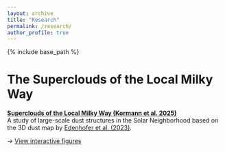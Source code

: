 ```yaml
---
layout: archive
title: "Research"
permalink: /research/
author_profile: true
---
```


{% include base_path %}

The Superclouds of the Local Milky Way
======

**[Superclouds of the Local Milky Way (Kormann et al. 2025)](https://lillykormann.github.io/superclouds_figures/)**  
A study of large-scale dust structures in the Solar Neighborhood based on the 3D dust map by [Edenhofer et al. (2023)](https://ui.adsabs.harvard.edu/abs/2024A%26A...685A..82E/abstract).

→ [View interactive figures](https://lillykormann.github.io/superclouds_figures/)
